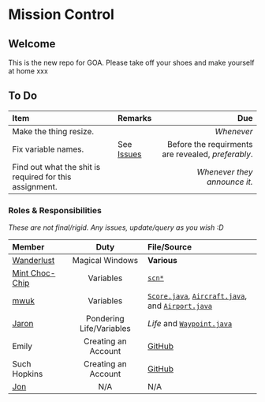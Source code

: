 Mission Control
========

## Welcome

This is the new repo for GOA. Please take off your shoes and make yourself at home xxx

## To Do

| Item | Remarks | Due |
|:-----|:--------|----:|
| Make the thing resize. | | _Whenever_ |
| Fix variable names. | See [Issues](https://github.com/mwuk/fly-hard/issues/2) | Before the requirments are revealed, _preferably_.
| Find out what the shit is required for this assignment. | | _Whenever they announce it._ |

### Roles & Responsibilities

_These are not final/rigid. Any issues, update/query as you wish :D_

| Member | Duty | File/Source |
|:-------|:----:|:------------|
| [Wanderlust](http://github.com/a-random-oracle) | Magical Windows | __Various__ |
| [Mint Choc-Chip](http://github.com/RMCKirby) | Variables | [`scn*`](https://github.com/MWUK/Fly-Hard/tree/master/BTC/src/scn) |
| [mwuk](http://github.com/MWUK) | Variables | [`Score.java`](https://github.com/MWUK/Fly-Hard/blob/master/BTC/src/cls/Score.java), [`Aircraft.java`](https://github.com/MWUK/Fly-Hard/blob/master/BTC/src/cls/Aircraft.java), and  [`Airport.java`](https://github.com/MWUK/Fly-Hard/blob/master/BTC/src/cls/Airport.java) |
| [Jaron](http://github.com/JaronAli) | Pondering Life/Variables | _Life_ and [`Waypoint.java`](https://github.com/MWUK/Fly-Hard/blob/master/BTC/src/cls/Waypoint.java) |
| Emily | Creating an Account | [GitHub](http://github.com/join) |
| Such Hopkins | Creating an Account | [GitHub](http://github.com/join) |
| [Jon](http://github.com/Lixquid) | N/A | N/A |
